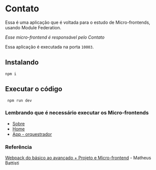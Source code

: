 # Contato
Essa é uma aplicação que é voltada para o estudo de Micro-frontends, usando Module Federation.

_Esse micro-frontend é responsável pelo Contato_

Essa aplicação é executada na porta ```10003```.

## Instalando
```
npm i
```

## Executar o código
```
 npm run dev
```

### Lembrando que é necessário executar os Micro-frontends

- [Sobre](https://github.com/felipemarinhodev/about-module-federation)
- [Home](https://github.com/felipemarinhodev/home-module-federation)
- [App - orquestrador](https://github.com/felipemarinhodev/app-module-federation)

### Referência
[Webpack do básico ao avançado + Projeto e Micro-frontend](https://www.udemy.com/course/webpack-do-basico-ao-avancado-com-projeto/) - Matheus Battisti
